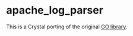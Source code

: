 # apache_log_parser
This is a Crystal porting of the original [GO library](https://github.com/costajob/apache-log-parser).
